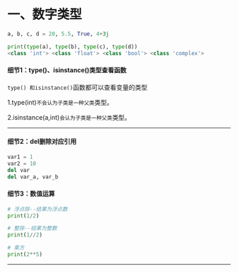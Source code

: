 # 一、数字类型
```python
a, b, c, d = 20, 5.5, True, 4+3j

print(type(a), type(b), type(c), type(d))
<class 'int'> <class 'float'> <class 'bool'> <class 'complex'>
```

#### 细节1：type()、isinstance()类型查看函数
`type() 和isinstance()`函数都可以查看变量的类型

1.type(int)`不会认为子类是一种父类`类型。

2.isinstance(a,int)`会认为子类是一种父类`类型。

---

#### 细节2：del删除对应引用
```python
var1 = 1
var2 = 10
del var
del var_a, var_b
```

#### 细节3：数值运算

```python
# 浮点除--结果为浮点数
print(1/2)

# 整除--结果为整数
print(1//2)

# 乘方
print(2**5)
```
---
